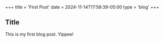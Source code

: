 +++
title = 'First Post'
date = 2024-11-14T17:58:39-05:00
type = 'blog'
+++

## Title

This is my first blog post. Yippee!
